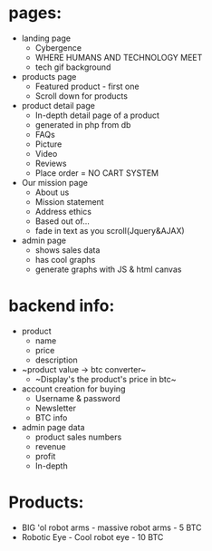 # pages:
- landing page
  * Cybergence
  * WHERE HUMANS AND TECHNOLOGY MEET
  * tech gif background
- products page
  * Featured product - first one
  * Scroll down for products
- product detail page
  * In-depth detail page of a product
  * generated in php from db
  * FAQs
  * Picture
  * Video
  * Reviews
  * Place order = NO CART SYSTEM
- Our mission page
  * About us
  * Mission statement
  * Address ethics
  * Based out of...
  * fade in text as you scroll(Jquery&AJAX)
- admin page
  * shows sales data
  * has cool graphs
  * generate graphs with JS & html canvas
  

# backend info:
- product
  * name
  * price
  * description
- ~product value -> btc converter~ 
  * ~Display's the product's price in btc~
- account creation for buying
  * Username & password
  * Newsletter
  * BTC info
- admin page data
  * product sales numbers
  * revenue
  * profit
  * In-depth
 


# Products:
  - BIG 'ol robot arms - massive robot arms - 5 BTC
  - Robotic Eye - Cool robot eye - 10 BTC

